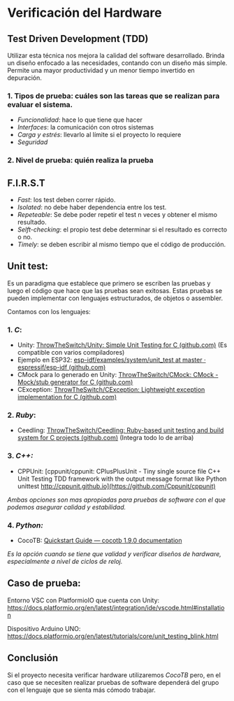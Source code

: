 # Verificación del Hardware


## Test Driven Development (TDD) 
Utilizar esta técnica nos mejora la calidad del software desarrollado. Brinda un diseño enfocado a las necesidades, contando con un diseño más simple. Permite una mayor productividad y un menor tiempo invertido en depuración. 

### 1. Tipos de prueba: cuáles son las tareas que se realizan para evaluar el sistema.
* *Funcionalidad*: hace lo que tiene que hacer
* *Interfaces*: la comunicación con otros sistemas
* *Carga y estrés*: llevarlo al límite si el proyecto lo requiere
* *Seguridad*

### 2. Nivel de prueba: quién realiza la prueba 

## F.I.R.S.T
* *Fast*: los test deben correr rápido.
* *Isolated*: no debe haber dependencia entre los test.
* *Repeteable*: Se debe poder repetir el test n veces y obtener el mismo resultado.
* *Selft-checking*: el propio test debe determinar si el resultado es correcto o no.
* *Timely*: se deben escribir al mismo tiempo que el código de producción.

## Unit test: 
Es un paradigma que establece que primero se escriben las pruebas y luego el código que hace que las pruebas sean exitosas. Estas pruebas se pueden implementar con lenguajes estructurados, de objetos o assembler.

Contamos con los lenguajes:

### 1. *C*:
* Unity: [ThrowTheSwitch/Unity: Simple Unit Testing for C (github.com)](https://github.com/ThrowTheSwitch/Unity)
(Es compatible con varios compiladores)
* Ejemplo en ESP32: [esp-idf/examples/system/unit_test at master · espressif/esp-idf (github.com)](https://github.com/espressif/esp-idf/tree/master/examples/system/unit_test)
* CMock para lo generado en Unity: [ThrowTheSwitch/CMock: CMock - Mock/stub generator for C (github.com)](https://github.com/ThrowTheSwitch/CMock)
* CException: [ThrowTheSwitch/CException: Lightweight exception implementation for C (github.com)](https://github.com/throwtheswitch/cexception)

### 2. *Ruby*:
* Ceedling: [ThrowTheSwitch/Ceedling: Ruby-based unit testing and build system for C projects (github.com)](https://github.com/ThrowTheSwitch/Ceedling)
(Integra todo lo de arriba)

### 3. *C++:*
* CPPUnit: [cppunit/cppunit: CPlusPlusUnit - Tiny single source file C++ Unit Testing TDD framework with the output message format like Python unittest http://cppunit.github.io](https://github.com/Cppunit/cppunit)

_Ambas opciones son mas apropiadas para pruebas de software con el que podemos asegurar calidad y estabilidad._

### 4. *Python:*
* CocoTB: [Quickstart Guide — cocotb 1.9.0 documentation](https://docs.cocotb.org/en/stable/quickstart.html)

_Es la opción cuando se tiene que validad y verificar diseños de hardware, especialmente a nivel de ciclos de reloj._

## Caso de prueba:
Entorno VSC con PlatformioIO que cuenta con Unity: https://docs.platformio.org/en/latest/integration/ide/vscode.html#installation

Dispositivo Arduino UNO: https://docs.platformio.org/en/latest/tutorials/core/unit_testing_blink.html

## Conclusión
Si el proyecto necesita verificar hardware utilizaremos _CocoTB_ pero, en el caso que se necesiten realizar pruebas de software dependerá del grupo con el lenguaje que se sienta más cómodo trabajar. 
